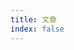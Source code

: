 ```yaml
---
title: 文章
index: false
---
```


<div class="catalog-display-container">
  <Catalog base='/articles/article/' />
</div>